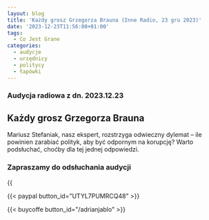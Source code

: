 ```yaml
---
layout: blog
title: 'Każdy grosz Grzegorza Brauna (Inne Radio, 23 gru 2023)'
date: '2023-12-23T11:56:00+01:00'
tags:
  - Co Jest Grane
categories:
  - audycje
  - urzędnicy
  - politycy
  - łapówki
---
```

### Audycja radiowa z dn. 2023.12.23

## Każdy grosz Grzegorza Brauna

Mariusz Stefaniak, nasz ekspert, rozstrzyga odwieczny dylemat – ile powinien zarabiać polityk, aby być odpornym na korupcję? Warto podsłuchać, choćby dla tej jednej odpowiedzi.

### Zapraszamy do odsłuchania audycji



{{<audio src="audio/CJG_46_2023_12_23.mp3" caption="Zapis audycji CJG - Każdy grosz Grzegorza Brauna, publikowanej na łamach Innego Radia Głuchołazy w dniu 23 grudnia 2023">}}



{{< paypal button_id="UTYL7PUMRCQ48" >}}

{{< buycoffe button_id="/adrianjablo" >}}
